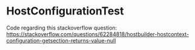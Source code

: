 # HostConfigurationTest

Code regarding this stackoverflow question: https://stackoverflow.com/questions/62284818/hostbuilder-hostcontext-configuration-getsection-returns-value-null
